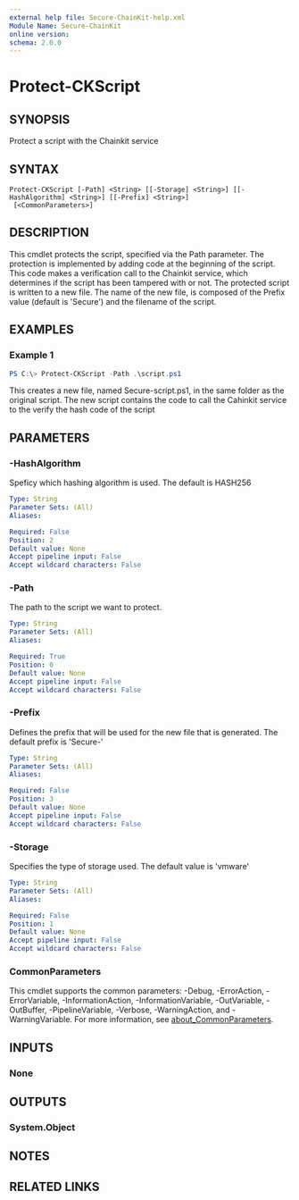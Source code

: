 ```yaml
---
external help file: Secure-ChainKit-help.xml
Module Name: Secure-ChainKit
online version:
schema: 2.0.0
---
```


# Protect-CKScript

## SYNOPSIS
Protect a script with the Chainkit service

## SYNTAX

```
Protect-CKScript [-Path] <String> [[-Storage] <String>] [[-HashAlgorithm] <String>] [[-Prefix] <String>]
 [<CommonParameters>]
```

## DESCRIPTION
This cmdlet protects the script, specified via the Path parameter.
The protection is implemented by adding code at the beginning of the script.
This code makes a verification call to the Chainkit service, which determines if
the script has been tampered with or not.
The protected script is written to a new file.
The name of the new file, is composed of the Prefix value (default is 'Secure') and
the filename of the script.

## EXAMPLES

### Example 1
```powershell
PS C:\> Protect-CKScript -Path .\script.ps1
```

This creates a new file, named Secure-script.ps1, in the same folder as the original script.
The new script contains the code to call the Cahinkit service to the verify the hash code of the script

## PARAMETERS

### -HashAlgorithm
Speficy which hashing algorithm is used.
The default is HASH256

```yaml
Type: String
Parameter Sets: (All)
Aliases:

Required: False
Position: 2
Default value: None
Accept pipeline input: False
Accept wildcard characters: False
```

### -Path
The path to the script we want to protect.

```yaml
Type: String
Parameter Sets: (All)
Aliases:

Required: True
Position: 0
Default value: None
Accept pipeline input: False
Accept wildcard characters: False
```

### -Prefix
Defines the prefix that will be used for the new file that is generated.
The default prefix is 'Secure-'

```yaml
Type: String
Parameter Sets: (All)
Aliases:

Required: False
Position: 3
Default value: None
Accept pipeline input: False
Accept wildcard characters: False
```

### -Storage
Specifies the type of storage used.
The default value is 'vmware'

```yaml
Type: String
Parameter Sets: (All)
Aliases:

Required: False
Position: 1
Default value: None
Accept pipeline input: False
Accept wildcard characters: False
```

### CommonParameters
This cmdlet supports the common parameters: -Debug, -ErrorAction, -ErrorVariable, -InformationAction, -InformationVariable, -OutVariable, -OutBuffer, -PipelineVariable, -Verbose, -WarningAction, and -WarningVariable. For more information, see [about_CommonParameters](http://go.microsoft.com/fwlink/?LinkID=113216).

## INPUTS

### None

## OUTPUTS

### System.Object
## NOTES

## RELATED LINKS
